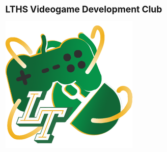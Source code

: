 # LTHS Videogame Development Club
<img src="VideoGameClubBlackButton.png" alt="drawing" width="400"/>
